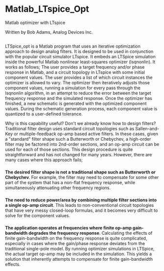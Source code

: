 # Matlab_LTspice_Opt
Matlab optimizer with LTspice

Written by Bob Adams, Analog Devices Inc.
##
LTSpice_opt is a Matlab program that uses an iterative optimization approach to design analog filters. 
It is designed to be used in conjunction with the popular circuit simulator LTspice. It embeds an LTSpice simulation inside the powerful Matlab nonlinear least-squares optimizer (lsqnonlin). It works as follows;
The user provides a target frequency and/or phase response in Matlab, and a circuit topology in LTspice with some initial component values. 
The user provides a list of which circuit instances the optimizer is allowed to vary.
 The optimizer then iteratively adjusts those component values, running a simulation for every pass through the lsqnonlin algorithm, in an attempt to reduce the error between the target frequency response and the simulated response. 
Once the optimizer has finished, a new schematic is generated with the optimized component values. During the schematic generation process, each component value is quantized to a user-defined tolerance.

Why is this capability useful? Don't we already know how to design filters?
Traditional filter design uses standard circuit topologies such as Sallen-and-Key or multiple-feedback op-amp based active filters. In these cases, given a "standard" filter shape such a Butterworth or Chebychev, a high-order filter may be factored into 2nd-order sections, and an op-amp circuit can be used for each of those sections. This design procedure is quite straightforward and has not changed for many years. However, there are many cases where this approach fails;
###
**The desired filter shape is not a traditional shape such as Butterworth or Chebychev**.
 For example, the filter may need to compensate for some other part of the system that has a non-flat frequency response, while simultaneously attenuating other frequency regions.
###
 **The need to reduce power/area by combining multiple filter sections into a single op-amp circuit**.
This leads to non-conventional circuit topologies that have very messy closed-loop formulas, and it becomes very difficult to solve for the component values. 
###
**The application operates at frequencies where finite op-amp gain-bandwidth degrades the frequency response**.
Calculating the effects of finite gain-bandwidth on the frequency response is quite complicated, especially in cases where the gain/phase response deviates from the traditional single-pole model. By running optimizer simulations in LTSpice, the actual target op-amp may be included in the simulation. This yields a solution that inherently attempts to compensate for finite gain-bandwidth effects.


